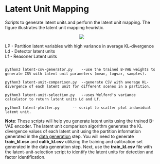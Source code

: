 # Latent Unit Mapping

Scripts to generate latent units and perform the latent unit mapping. The figure illustrates the latent unit mapping heuristic.

<p align="center">
   <img src="https://github.com/scope-lab-vu/Beta-VAE-OOD-Detector/blob/main/figures/latent-mapping.png" align="center" >
</p>

LP - Partition latent variables with high variance in average KL-divergence\
Ld - Detector latent units\
Lf - Reasoner Latent units

```

python3 latent-csv-generator.py    --use the trained B-VAE weights to generate CSV with latent unit parameters (mean, logvar, samples).

python3 latent-unit-comparison.py  --generate CSV with average KL-divergence of each latent unit for different scenes in a partition.

python3 latent-unit-selection.py   --uses Welford's variance calculator to return latent units Ld and Lf.

python3 latent-plotter.py      -- script to scatter plot induvidual latent unit. 

```

**Note**: These scripts will help you generate latent units using the trained B-VAE encoder. The latent unit comparison algorithm generates the KL divergence values of each latent unit using the partition information generated in the [data generation](https://github.com/scope-lab-vu/Beta-VAE-OOD-Detector/tree/main/data-generation) step. You will need to generate **train_kl.csv** and **calib_kl.csv** utilizing the training and calibration set generated in the data generation step. Next, use the **train_kl.csv** file with the latent-unit-selection script to identify the latent units for detection and factor identification.  
